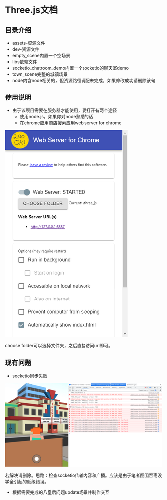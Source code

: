 # Three.js文档

## 目录介绍

- assets-资源文件
- dev-资源文件
- empty_scene内置一个空场景
- libs依赖文件
- socketio_chatroom_demo内置一个socketio的聊天室demo
- town_scene完整的城镇场景
- node内含node相关的，但资源路径调配未完成，如果修改成功请删除该句

## 使用说明

- 由于该项目需要在服务器才能使用，要打开有两个途径
  - 使用node.js，如果你对node熟悉的话
  - 在chrome应用商店搜索应用web server for chrome

![截图1](截图1.png)

choose folder可以选择文件夹，之后直接访问url即可。

## 现有问题

- socketio同步失败

![截图2](截图2.png)

若解决请删除。思路：检查socketio传输内容和广播。应该是由于笔者囫囵吞枣没学全引起的低级错误。

- 根据需要完成的八皇后问题update场景并制作交互